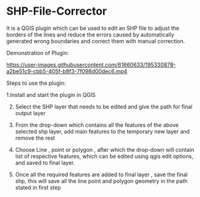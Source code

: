 # SHP-File-Corrector
It is a QGIS plugin which can be used to edit an SHP file to adjust the borders of the lines and reduce the errors caused by automatically generated wrong boundaries and correct them with manual correction.

Demonstration of Plugin:




https://user-images.githubusercontent.com/61660633/195330878-a2be51c9-cbb5-405f-b8f3-7f098d00dec6.mp4

Steps to use the plugin:

1.Install and start the plugin in QGIS

2. Select the SHP layer that needs to be edited and give the path for final output layer 

3. From the drop-down which contains all the features of the above selected shp layer, add main features to the temporary new layer and remove the rest

4. Choose Line , point or polygon , after which the drop-down will contain list of respective features, which can be edited using qgis edit options, and saved to final layer.

5. Once all the required features are added to final layer , save the final shp, this will save all the line point and polygon geometry in the path stated in first step
